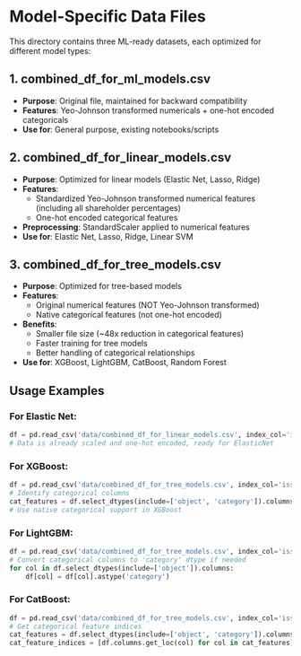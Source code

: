 # Model-Specific Data Files

This directory contains three ML-ready datasets, each optimized for different model types:

## 1. combined_df_for_ml_models.csv
- **Purpose**: Original file, maintained for backward compatibility
- **Features**: Yeo-Johnson transformed numericals + one-hot encoded categoricals
- **Use for**: General purpose, existing notebooks/scripts

## 2. combined_df_for_linear_models.csv
- **Purpose**: Optimized for linear models (Elastic Net, Lasso, Ridge)
- **Features**: 
  - Standardized Yeo-Johnson transformed numerical features (including all shareholder percentages)
  - One-hot encoded categorical features
- **Preprocessing**: StandardScaler applied to numerical features
- **Use for**: Elastic Net, Lasso, Ridge, Linear SVM

## 3. combined_df_for_tree_models.csv
- **Purpose**: Optimized for tree-based models
- **Features**:
  - Original numerical features (NOT Yeo-Johnson transformed)
  - Native categorical features (not one-hot encoded)
- **Benefits**: 
  - Smaller file size (~48x reduction in categorical features)
  - Faster training for tree models
  - Better handling of categorical relationships
- **Use for**: XGBoost, LightGBM, CatBoost, Random Forest

## Usage Examples

### For Elastic Net:
```python
df = pd.read_csv('data/combined_df_for_linear_models.csv', index_col='issuer_name')
# Data is already scaled and one-hot encoded, ready for ElasticNet
```

### For XGBoost:
```python
df = pd.read_csv('data/combined_df_for_tree_models.csv', index_col='issuer_name')
# Identify categorical columns
cat_features = df.select_dtypes(include=['object', 'category']).columns.tolist()
# Use native categorical support in XGBoost
```

### For LightGBM:
```python
df = pd.read_csv('data/combined_df_for_tree_models.csv', index_col='issuer_name')
# Convert categorical columns to 'category' dtype if needed
for col in df.select_dtypes(include=['object']).columns:
    df[col] = df[col].astype('category')
```

### For CatBoost:
```python
df = pd.read_csv('data/combined_df_for_tree_models.csv', index_col='issuer_name')
# Get categorical feature indices
cat_features = df.select_dtypes(include=['object', 'category']).columns.tolist()
cat_feature_indices = [df.columns.get_loc(col) for col in cat_features]
```
